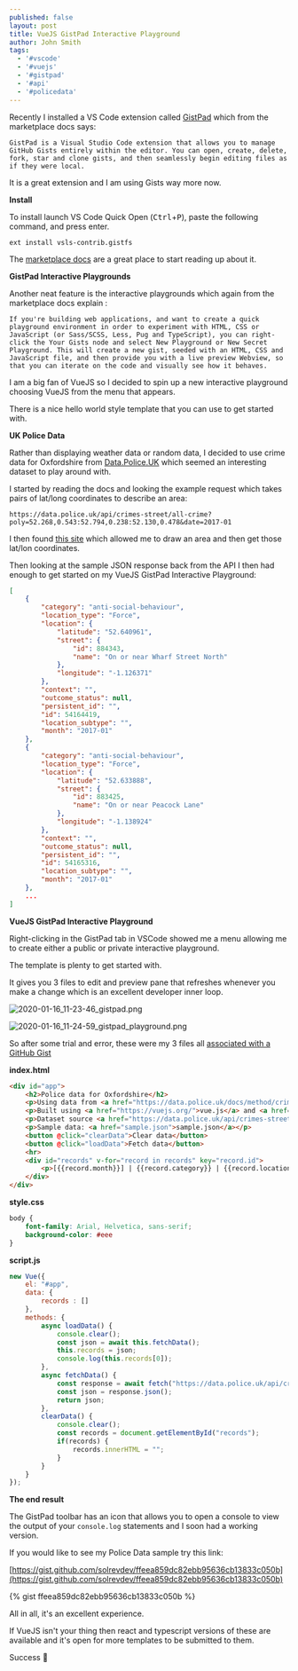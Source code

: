 ```yaml
---
published: false
layout: post
title: VueJS GistPad Interactive Playground
author: John Smith
tags:
  - '#vscode'
  - '#vuejs'
  - '#gistpad'
  - '#api'
  - '#policedata'
---
```

Recently I installed a VS Code extension called [GistPad](https://marketplace.visualstudio.com/items?itemName=vsls-contrib.gistfs) which from the marketplace docs says:

	GistPad is a Visual Studio Code extension that allows you to manage GitHub Gists entirely within the editor. You can open, create, delete, fork, star and clone gists, and then seamlessly begin editing files as if they were local.

It is a great extension and I am using Gists way more now. 

**Install**

To install launch VS Code Quick Open (<kbd>Ctrl</kbd>+<kbd>P</kbd>), paste the following command, and press enter.

`ext install vsls-contrib.gistfs`

The [marketplace docs](https://marketplace.visualstudio.com/items?itemName=vsls-contrib.gistfs) are a great place to start reading up about it.

**GistPad Interactive Playgrounds**

Another neat feature is the interactive playgrounds which again from the marketplace docs explain :

	If you're building web applications, and want to create a quick playground environment in order to experiment with HTML, CSS or JavaScript (or Sass/SCSS, Less, Pug and TypeScript), you can right-click the Your Gists node and select New Playground or New Secret Playground. This will create a new gist, seeded with an HTML, CSS and JavaScript file, and then provide you with a live preview Webview, so that you can iterate on the code and visually see how it behaves.

I am a big fan of VueJS so I decided to spin up a new interactive playground choosing VueJS from the menu that appears.

There is a nice hello world style template that you can use to get started with.

**UK Police Data**

Rather than displaying weather data or random data, I decided to use crime data for Oxfordshire from [Data.Police.UK](https://data.police.uk/docs/) which seemed an interesting dataset to play around with.

I started by reading the docs and looking the example request which takes pairs of lat/long coordinates to describe an area:

`https://data.police.uk/api/crimes-street/all-crime?poly=52.268,0.543:52.794,0.238:52.130,0.478&date=2017-01`

I then found [this site](https://www.doogal.co.uk/polylines.php) which allowed me to draw an area and then get those lat/lon coordinates.

Then looking at the sample JSON response back from the API I then had enough to get started on my VueJS GistPad Interactive Playground:

```json
[
    {
        "category": "anti-social-behaviour",
        "location_type": "Force",
        "location": {
            "latitude": "52.640961",
            "street": {
                "id": 884343,
                "name": "On or near Wharf Street North"
            },
            "longitude": "-1.126371"
        },
        "context": "",
        "outcome_status": null,
        "persistent_id": "",
        "id": 54164419,
        "location_subtype": "",
        "month": "2017-01"
    },
    {
        "category": "anti-social-behaviour",
        "location_type": "Force",
        "location": {
            "latitude": "52.633888",
            "street": {
                "id": 883425,
                "name": "On or near Peacock Lane"
            },
            "longitude": "-1.138924"
        },
        "context": "",
        "outcome_status": null,
        "persistent_id": "",
        "id": 54165316,
        "location_subtype": "",
        "month": "2017-01"
    },
    ...
]
```

**VueJS GistPad Interactive Playground**

Right-clicking in the GistPad tab in VSCode showed me a menu allowing me to create either a public or private interactive playground.

The template is plenty to get started with.

It gives you 3 files to edit and preview pane that refreshes whenever you make a change which is an excellent developer inner loop.

![2020-01-16_11-23-46_gistpad.png]({{site.baseurl}}/media/2020-01-16_11-23-46_gistpad.png)

![2020-01-16_11-24-59_gistpad_playground.png]({{site.baseurl}}/media/2020-01-16_11-24-59_gistpad_playground.png)

So after some trial and error, these were my 3 files all [associated with a GitHub Gist](https://gist.github.com/solrevdev/41a7adb028bb10c741153f58b36d01fe)

**index.html**

```html
<div id="app">
    <h2>Police data for Oxfordshire</h2>
    <p>Using data from <a href="https://data.police.uk/docs/method/crime-street/">https://data.police.uk/docs/method/crime-street/</a></p>
    <p>Built using <a href="https://vuejs.org/">vue.js</a> and <a href="https://marketplace.visualstudio.com/items?itemName=vsls-contrib.gistfs">gistpad</a></p>
    <p>Dataset source <a href="https://data.police.uk/api/crimes-street/all-crime?poly=51.85110973276099,%20-1.4057047320491165:51.86298424914946,%20-1.1282999468928665:51.71262569681858,%20-1.1241800738459915:51.70241375059155,%20-1.3905985308772415:51.850261433101906,%20-1.4043314410334915">https://data.police.uk/api/crimes-street/all-crime?poly=51.85110973276099,%20-1.4057047320491165:51.86298424914946,%20-1.1282999468928665:51.71262569681858,%20-1.1241800738459915:51.70241375059155,%20-1.3905985308772415:51.850261433101906,%20-1.4043314410334915</a></p>
    <p>Sample data: <a href="sample.json">sample.json</a></p>
    <button @click="clearData">Clear data</button>
    <button @click="loadData">Fetch data</button>
    <hr>
    <div id="records" v-for="record in records" key="record.id">
        <p>[{{record.month}}] | {{record.category}} | {{record.location.street.name}}<span v-if="record.outcome_status != null">| {{record.outcome_status}}</span> </p>
    </div>
</div>
```

**style.css**

```css
body {
    font-family: Arial, Helvetica, sans-serif;
    background-color: #eee
}
```

**script.js**

```javascript
new Vue({
    el: "#app",
    data: {
        records : []
    },
    methods: {
        async loadData() {
            console.clear();
            const json = await this.fetchData();
            this.records = json;
            console.log(this.records[0]);
        },
        async fetchData() {
            const response = await fetch("https://data.police.uk/api/crimes-street/all-crime?poly=51.85110973276099,%20-1.4057047320491165:51.86298424914946,%20-1.1282999468928665:51.71262569681858,%20-1.1241800738459915:51.70241375059155,%20-1.3905985308772415:51.850261433101906,%20-1.4043314410334915");
            const json = response.json();
            return json;
        },
        clearData() {
            console.clear();
            const records = document.getElementById("records");
            if(records) {
                records.innerHTML = "";
            }
        }
    }
});
```

**The end result**

The GistPad toolbar has an icon that allows you to open a console to view the output of your `console.log` statements and I soon had a working version.

If you would like to see my Police Data sample try this link:

[https://gist.github.com/solrevdev/ffeea859dc82ebb95636cb13833c050b](https://gist.github.com/solrevdev/ffeea859dc82ebb95636cb13833c050b)

{% gist ffeea859dc82ebb95636cb13833c050b %}


All in all, it's an excellent experience.

If VueJS isn't your thing then react and typescript versions of these are available and it's open for more templates to be submitted to them.

Success 🎉
